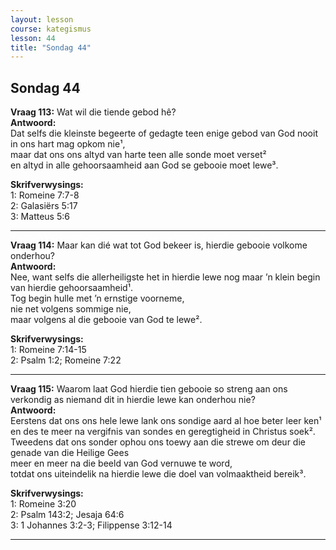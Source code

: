 ```yaml
---
layout: lesson
course: kategismus
lesson: 44
title: "Sondag 44"
---
```


## Sondag 44

**Vraag 113:** Wat wil die tiende gebod hê?  
**Antwoord:**  
Dat selfs die kleinste begeerte of gedagte teen enige gebod van God nooit in ons hart mag opkom nie¹,  
maar dat ons ons altyd van harte teen alle sonde moet verset²  
en altyd in alle gehoorsaamheid aan God se gebooie moet lewe³.

**Skrifverwysings:**  
1: Romeine 7:7-8  
2: Galasiërs 5:17  
3: Matteus 5:6

---

**Vraag 114:** Maar kan dié wat tot God bekeer is, hierdie gebooie volkome onderhou?  
**Antwoord:**  
Nee, want selfs die allerheiligste het in hierdie lewe nog maar ’n klein begin van hierdie gehoorsaamheid¹.  
Tog begin hulle met ’n ernstige voorneme,  
nie net volgens sommige nie,  
maar volgens al die gebooie van God te lewe².

**Skrifverwysings:**  
1: Romeine 7:14-15  
2: Psalm 1:2; Romeine 7:22

---

**Vraag 115:** Waarom laat God hierdie tien gebooie so streng aan ons verkondig as niemand dit in hierdie lewe kan onderhou nie?  
**Antwoord:**  
Eerstens dat ons ons hele lewe lank ons sondige aard al hoe beter leer ken¹  
en des te meer na vergifnis van sondes en geregtigheid in Christus soek².  
Tweedens dat ons sonder ophou ons toewy aan die strewe om deur die genade van die Heilige Gees  
meer en meer na die beeld van God vernuwe te word,  
totdat ons uiteindelik na hierdie lewe die doel van volmaaktheid bereik³.

**Skrifverwysings:**  
1: Romeine 3:20  
2: Psalm 143:2; Jesaja 64:6  
3: 1 Johannes 3:2-3; Filippense 3:12-14

---